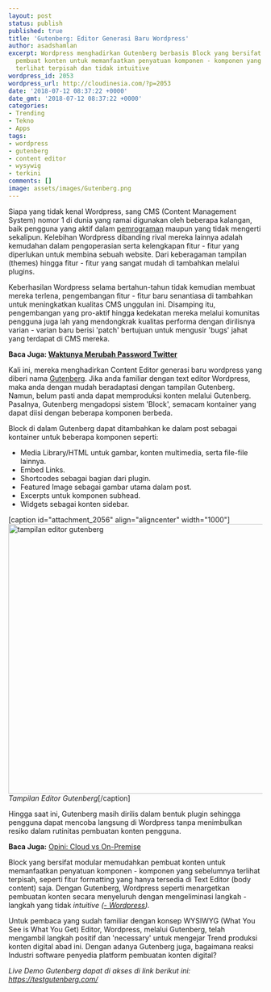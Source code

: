 ```yaml
---
layout: post
status: publish
published: true
title: 'Gutenberg: Editor Generasi Baru Wordpress'
author: asadshamlan
excerpt: Wordpress menghadirkan Gutenberg berbasis Block yang bersifat modular memudahkan
  pembuat konten untuk memanfaatkan penyatuan komponen - komponen yang sebelumnya
  terlihat terpisah dan tidak intuitive
wordpress_id: 2053
wordpress_url: http://cloudinesia.com/?p=2053
date: '2018-07-12 08:37:22 +0000'
date_gmt: '2018-07-12 08:37:22 +0000'
categories:
- Trending
- Tekno
- Apps
tags:
- wordpress
- gutenberg
- content editor
- wysywig
- terkini
comments: []
image: assets/images/Gutenberg.png
---
```

<p>Siapa yang tidak kenal Wordpress, sang CMS (Content Management System) nomor 1 di dunia yang ramai digunakan oleh beberapa kalangan, baik pengguna yang aktif dalam <a href="http://cloudinesia.com/kotlin-first-class-pemrograman-untuk-android/" target="_blank" rel="noopener">pemrograman</a> maupun yang tidak mengerti sekalipun. Kelebihan Wordpress dibanding rival mereka lainnya adalah kemudahan dalam pengoperasian serta kelengkapan fitur - fitur yang diperlukan untuk membina sebuah website. Dari keberagaman tampilan (themes) hingga fitur - fitur yang sangat mudah di tambahkan melalui plugins.</p>
<p>Keberhasilan Wordpress selama bertahun-tahun tidak kemudian membuat mereka terlena, pengembangan fitur - fitur baru senantiasa di tambahkan untuk meningkatkan kualitas CMS unggulan ini. Disamping itu, pengembangan yang pro-aktif hingga kedekatan mereka melalui komunitas pengguna juga lah yang mendongkrak kualitas performa dengan dirilisnya varian - varian baru berisi 'patch' bertujuan untuk mengusir 'bugs' jahat yang terdapat di CMS mereka.</p>
<p><strong>Baca Juga: <a href="http://cloudinesia.com/waktunya-merubah-password-twitter/" target="_blank" rel="noopener">Waktunya Merubah Password Twitter</a></strong></p>
<p>Kali ini, mereka menghadirkan Content Editor generasi baru wordpress yang diberi nama <a href="http://cloudinesia.com/gutenberg-editor-generasi-baru-wordpress/">Gutenberg</a>. Jika anda familiar dengan text editor Wordpress, maka anda dengan mudah beradaptasi dengan tampilan Gutenberg. Namun, belum pasti anda dapat memproduksi konten melalui Gutenberg. Pasalnya, Gutenberg mengadopsi sistem 'Block', semacam kontainer yang dapat diisi dengan beberapa komponen berbeda.</p>
<p>Block di dalam Gutenberg dapat ditambahkan ke dalam post sebagai kontainer untuk beberapa komponen seperti:</p>
<ul>
<li>Media Library/HTML untuk gambar, konten multimedia, serta file-file lainnya.</li>
<li>Embed Links.</li>
<li>Shortcodes sebagai bagian dari plugin.</li>
<li>Featured Image sebagai gambar utama dalam post.</li>
<li>Excerpts untuk komponen subhead.</li>
<li>Widgets sebagai konten sidebar.</li>
</ul>
<p>[caption id="attachment_2056" align="aligncenter" width="1000"]<img class="size-large wp-image-2056" src="http://cloudinesia.com/wp-content/uploads/2018/07/Screen-Shot-2018-07-12-at-4.04.06-PM-1024x548.png" alt="tampilan editor gutenberg" width="1000" height="535" /> <em>Tampilan Editor Gutenberg</em>[/caption]</p>
<p>Hingga saat ini, Gutenberg masih dirilis dalam bentuk plugin sehingga pengguna dapat mencoba langsung di Wordpress tanpa menimbulkan resiko dalam rutinitas pembuatan konten pengguna.</p>
<p><strong>Baca Juga:</strong> <a href="http://cloudinesia.com/opini-cloud-vs-on-premise/" target="_blank" rel="noopener">Opini: Cloud vs On-Premise</a></p>
<p>Block yang bersifat modular memudahkan pembuat konten untuk memanfaatkan penyatuan komponen - komponen yang sebelumnya terlihat terpisah, seperti fitur formatting yang hanya tersedia di Text Editor (body content) saja. Dengan Gutenberg, Wordpress seperti menargetkan pembuatan konten secara menyeluruh dengan mengeliminasi langkah - langkah yang tidak <em>intuitive (<a href="https://wordpress.org/gutenberg/">- Wordpress</a>). </em></p>
<p>Untuk pembaca yang sudah familiar dengan konsep WYSIWYG (What You See is What You Get) Editor, Wordpress, melalui Gutenberg, telah mengambil langkah positif dan 'necessary' untuk mengejar Trend produksi konten digital abad ini. Dengan adanya Gutenberg juga, bagaimana reaksi Industri software penyedia platform pembuatan konten digital?</p>
<p><em>Live Demo Gutenberg dapat di akses di link berikut ini: <a href="https://testgutenberg.com/">https://testgutenberg.com/</a></em></p>
